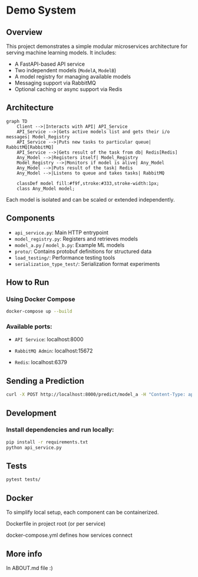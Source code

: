 # Demo System

## Overview

This project demonstrates a simple modular microservices architecture for serving machine learning models. It includes:

- A FastAPI-based API service
- Two independent models (`ModelA`, `ModelB`)
- A model registry for managing available models
- Messaging support via RabbitMQ
- Optional caching or async support via Redis

## Architecture

```mermaid
graph TD
    Client -->|Interacts with API| API_Service
    API_Service -->|Gets active models list and gets their i/o messages| Model_Registry
    API_Service -->|Puts new tasks to particular queue| RabbitMQ[RabbitMQ]
    API_Service -->|Gets result of the task from db| Redis[Redis]
    Any_Model -->|Registers itself| Model_Registry
    Model_Registry -->|Monitors if model is alive| Any_Model
    Any_Model -->|Puts result of the task| Redis
    Any_Model -->|Listens to queue and takes tasks| RabbitMQ

    classDef model fill:#f9f,stroke:#333,stroke-width:1px;
    class Any_Model model;
```

Each model is isolated and can be scaled or extended independently.

## Components

- `api_service.py`: Main HTTP entrypoint
- `model_registry.py`: Registers and retrieves models
- `model_a.py` / `model_b.py`: Example ML models
- `proto/`: Contains protobuf definitions for structured data
- `load_testing/`: Performance testing tools
- `serialization_type_test/`: Serialization format experiments

## How to Run

### Using Docker Compose

```bash
docker-compose up --build
```

### Available ports:

- `API Service`: localhost:8000

- `RabbitMQ Admin`: localhost:15672

- `Redis`: localhost:6379

## Sending a Prediction

```bash
curl -X POST http://localhost:8000/predict/model_a -H "Content-Type: application/json" -d '{"data": "example"}'
```

## Development

### Install dependencies and run locally:

```bash
pip install -r requirements.txt
python api_service.py
```

## Tests

```bash
pytest tests/
```

## Docker

To simplify local setup, each component can be containerized.

Dockerfile in project root (or per service)

docker-compose.yml defines how services connect

## More info
In ABOUT.md file :)